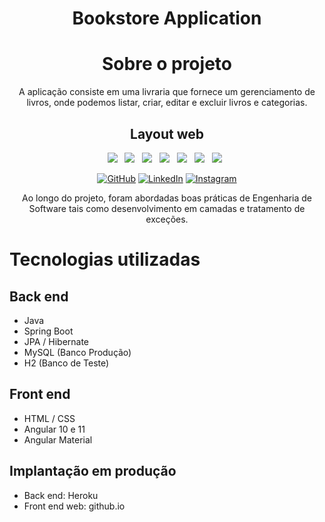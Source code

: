 <div align="center">

# Bookstore Application

# Sobre o projeto

A aplicação consiste em uma livraria que fornece um gerenciamento de livros, onde podemos listar, criar, editar e
excluir livros e categorias.

## Layout web

<p align="center">
<img src="https://img.shields.io/badge/HTML%20-%23F7DF1E.svg?&style=for-the-badge&color=E34F26" />&nbsp;&nbsp;
<img src="https://img.shields.io/badge/css%20-%23F7DF1E.svg?&style=for-the-badge&color=5BA8EE" />&nbsp;&nbsp;
<img src="https://img.shields.io/badge/JavaScript%20-%23F7DF1E.svg?&style=for-the-badge&color=F7DF1E" />&nbsp;&nbsp;
<img src="https://img.shields.io/badge/Angular%20-%23F7DF1E.svg?&style=for-the-badge&color=DD0031" />&nbsp;&nbsp;
<img src="https://img.shields.io/badge/Java%20-%23F7DF1E.svg?&style=for-the-badge&color=F7DF1E" />&nbsp;&nbsp;
<img src="https://img.shields.io/badge/Git flow%20-%23F7DF1E.svg?&style=for-the-badge&color=000" />&nbsp;&nbsp;
  <img src="https://img.shields.io/badge/Heroku %20-%23F7DF1E.svg?&style=for-the-badge&color=E34F26" />&nbsp;&nbsp;
</p>

<p align="center">
	<a href="https://github.com/fabrizioabreu"><img src="https://img.icons8.com/bubbles/50/000000/github.png" alt="GitHub"/></a>
	<a href="https://www.linkedin.com/in/%F0%9F%8E%AFfabrizio-abreu-88925587/"><img src="https://img.icons8.com/bubbles/50/000000/linkedin.png" alt="LinkedIn"/></a>
	<a href="https://www.instagram.com/fabrizioabreuu/"><img src="https://img.icons8.com/bubbles/50/000000/instagram.png" alt="Instagram"/></a>
</p>

Ao longo do projeto, foram abordadas boas práticas de Engenharia de Software tais como desenvolvimento em camadas e
tratamento de exceções.


</div>

# Tecnologias utilizadas

## Back end

- Java
- Spring Boot
- JPA / Hibernate
- MySQL (Banco Produção)
- H2 (Banco de Teste)

## Front end

- HTML / CSS
- Angular 10 e 11
- Angular Material

## Implantação em produção

- Back end: Heroku
- Front end web: github.io




